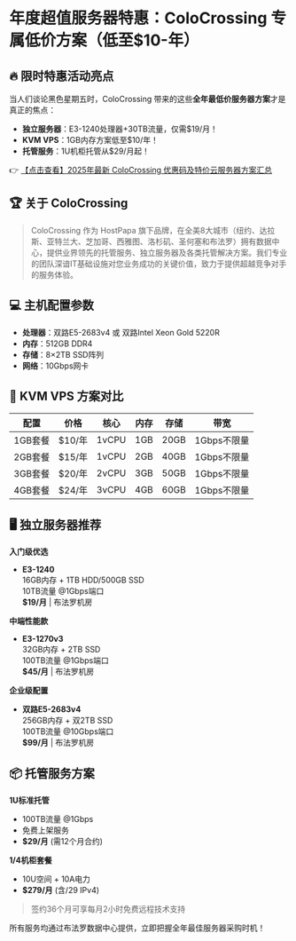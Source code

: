 # 年度超值服务器特惠：ColoCrossing 专属低价方案（低至$10-年）

## 🔥 限时特惠活动亮点

当人们谈论黑色星期五时，ColoCrossing 带来的这些**全年最低价服务器方案**才是真正的焦点：

- **独立服务器**：E3-1240处理器+30TB流量，仅需$19/月！
- **KVM VPS**：1GB内存方案低至$10/年！
- **托管服务**：1U机柜托管从$29/月起！

👉 [【点击查看】2025年最新 ColoCrossing 优惠码及特价云服务器方案汇总](https://bit.ly/ColoCrossing)

## 🏆 关于 ColoCrossing

> ColoCrossing 作为 HostPapa 旗下品牌，在全美8大城市（纽约、达拉斯、亚特兰大、芝加哥、西雅图、洛杉矶、圣何塞和布法罗）拥有数据中心，提供业界领先的托管服务、独立服务器及各类托管解决方案。我们专业的团队深谙IT基础设施对您业务成功的关键价值，致力于提供超越竞争对手的服务体验。

## 💻 主机配置参数

- **处理器**：双路E5-2683v4 或 双路Intel Xeon Gold 5220R
- **内存**：512GB DDR4
- **存储**：8×2TB SSD阵列
- **网络**：10Gbps网卡

## 🚀 KVM VPS 方案对比

| 配置        | 价格   | 核心 | 内存 | 存储 | 带宽       |
|-------------|--------|------|------|------|------------|
| 1GB套餐     | $10/年 | 1vCPU| 1GB  | 20GB | 1Gbps不限量|
| 2GB套餐     | $15/年 | 1vCPU| 2GB  | 40GB | 1Gbps不限量|
| 3GB套餐     | $20/年 | 2vCPU| 3GB  | 50GB | 1Gbps不限量|
| 4GB套餐     | $24/年 | 3vCPU| 4GB  | 60GB | 1Gbps不限量|

## 🖥️ 独立服务器推荐

**入门级优选**  
- **E3-1240**  
  16GB内存 + 1TB HDD/500GB SSD  
  10TB流量 @1Gbps端口  
  **$19/月** | 布法罗机房  

**中端性能款**  
- **E3-1270v3**  
  32GB内存 + 2TB SSD  
  100TB流量 @1Gbps端口  
  **$45/月** | 布法罗机房  

**企业级配置**  
- **双路E5-2683v4**  
  256GB内存 + 双2TB SSD  
  100TB流量 @10Gbps端口  
  **$99/月** | 布法罗机房  

## 📦 托管服务方案

**1U标准托管**  
- 100TB流量 @1Gbps  
- 免费上架服务  
- **$29/月** (需12个月合约)  

**1/4机柜套餐**  
- 10U空间 + 10A电力  
- **$279/月** (含/29 IPv4)  

> 签约36个月可享每月2小时免费远程技术支持

所有服务均通过布法罗数据中心提供，立即把握全年最佳服务器采购时机！
